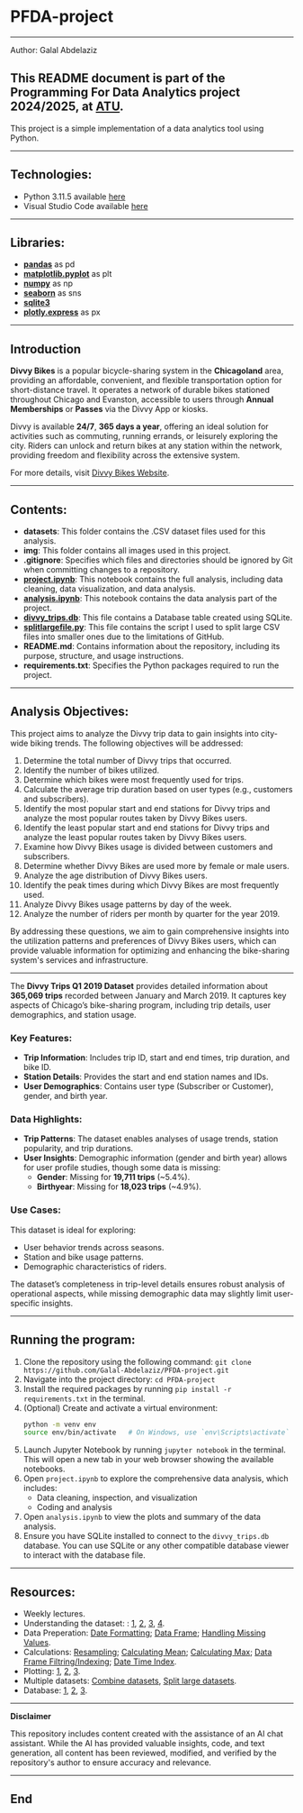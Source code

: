 # PFDA-project

***

Author: Galal Abdelaziz

## This README document is part of the __Programming For Data Analytics__ project 2024/2025, at [ATU](https://www.atu.ie/).

This project is a simple implementation of a data analytics tool using Python. 

***

## Technologies:

* Python 3.11.5 available [here](https://www.anaconda.com/download)
* Visual Studio Code available [here](https://code.visualstudio.com/)

***

## Libraries:

- [**pandas**](https://pandas.pydata.org/) as pd
- [**matplotlib.pyplot**](https://matplotlib.org/stable/api/pyplot_api.html) as plt
- [**numpy**](https://numpy.org/) as np
- [**seaborn**](https://seaborn.pydata.org/) as sns
- [**sqlite3**](https://docs.python.org/3/library/sqlite3.html)
- [**plotly.express**](https://plotly.com/python/plotly-express/) as px

***

## Introduction

**Divvy Bikes** is a popular bicycle-sharing system in the **Chicagoland** area, providing an affordable, convenient, and flexible transportation option for short-distance travel. It operates a network of durable bikes stationed throughout Chicago and Evanston, accessible to users through **Annual Memberships** or **Passes** via the Divvy App or kiosks.

Divvy is available **24/7**, **365 days a year**, offering an ideal solution for activities such as commuting, running errands, or leisurely exploring the city. Riders can unlock and return bikes at any station within the network, providing freedom and flexibility across the extensive system.

For more details, visit [Divvy Bikes Website](https://divvybikes.com/about).

***

## Contents:

- **datasets**: This folder contains the .CSV dataset files used for this analysis.
- **img**: This folder contains all images used in this project.
- **.gitignore**: Specifies which files and directories should be ignored by Git when committing changes to a repository.
- [**project.ipynb**](https://github.com/Galal-Abdelaziz/PFDA-project/blob/main/project.ipynb): This notebook contains the full analysis, including data cleaning, data visualization, and data analysis.
- [**analysis.ipynb**](https://github.com/Galal-Abdelaziz/PFDA-project/blob/main/analysis.ipynb): This notebook contains the data analysis part of the project.
- [**divvy_trips.db**](https://github.com/Galal-Abdelaziz/PFDA-project/blob/main/divvy_trips.db): This file contains a Database table created using SQLite. 
- [**splitlargefile.py**](https://github.com/Galal-Abdelaziz/PFDA-project/blob/main/splitlargefile.py): This file contains the script I used to split large CSV files into smaller ones due to the limitations of GitHub.
- **README.md**: Contains information about the repository, including its purpose, structure, and usage instructions.
- **requirements.txt**: Specifies the Python packages required to run the project.

***

## Analysis Objectives:

This project aims to analyze the Divvy trip data to gain insights into city-wide biking trends. The following objectives will be addressed:

1. Determine the total number of Divvy trips that occurred.
2. Identify the number of bikes utilized.
3. Determine which bikes were most frequently used for trips.
4. Calculate the average trip duration based on user types (e.g., customers and subscribers).
5. Identify the most popular start and end stations for Divvy trips and analyze the most popular routes taken by Divvy Bikes users.
6. Identify the least popular start and end stations for Divvy trips and analyze the least popular routes taken by Divvy Bikes users.
7. Examine how Divvy Bikes usage is divided between customers and subscribers.
8. Determine whether Divvy Bikes are used more by female or male users.
9. Analyze the age distribution of Divvy Bikes users.
10. Identify the peak times during which Divvy Bikes are most frequently used.
11. Analyze Divvy Bikes usage patterns by day of the week.
12. Analyze the number of riders per month by quarter for the year 2019.

By addressing these questions, we aim to gain comprehensive insights into the utilization patterns and preferences of Divvy Bikes users, which can provide valuable information for optimizing and enhancing the bike-sharing system's services and infrastructure.

***

The **Divvy Trips Q1 2019 Dataset** provides detailed information about **365,069 trips** recorded between January and March 2019. It captures key aspects of Chicago’s bike-sharing program, including trip details, user demographics, and station usage.

### Key Features:

- **Trip Information**: Includes trip ID, start and end times, trip duration, and bike ID.
- **Station Details**: Provides the start and end station names and IDs.
- **User Demographics**: Contains user type (Subscriber or Customer), gender, and birth year.

### Data Highlights:

- **Trip Patterns**: The dataset enables analyses of usage trends, station popularity, and trip durations.
- **User Insights**: Demographic information (gender and birth year) allows for user profile studies, though some data is missing:
  - **Gender**: Missing for **19,711 trips** (~5.4%).
  - **Birthyear**: Missing for **18,023 trips** (~4.9%).

### Use Cases:

This dataset is ideal for exploring:
- User behavior trends across seasons.
- Station and bike usage patterns.
- Demographic characteristics of riders.

The dataset’s completeness in trip-level details ensures robust analysis of operational aspects, while missing demographic data may slightly limit user-specific insights.

***

## Running the program:

1. Clone the repository using the following command: `git clone https://github.com/Galal-Abdelaziz/PFDA-project.git`
2. Navigate into the project directory: `cd PFDA-project`
3. Install the required packages by running `pip install -r requirements.txt` in the terminal.
4. (Optional) Create and activate a virtual environment:
    ```sh
    python -m venv env
    source env/bin/activate   # On Windows, use `env\Scripts\activate`
    ```
5. Launch Jupyter Notebook by running `jupyter notebook` in the terminal. This will open a new tab in your web browser showing the available notebooks.
6. Open `project.ipynb` to explore the comprehensive data analysis, which includes:
    - Data cleaning, inspection, and visualization
    - Coding and analysis
7. Open `analysis.ipynb` to view the plots and summary of the data analysis.
8. Ensure you have SQLite installed to connect to the `divvy_trips.db` database. You can use SQLite or any other compatible database viewer to interact with the database file.

***

## Resources:

- Weekly lectures. 
- Understanding the dataset: : [1](https://divvy-tripdata.s3.amazonaws.com/index.html), [2](https://www.kaggle.com/datasets/mdmasumomarjashim/divvy-trips-data-20192020), [3](https://medium.com/@gbemuduazubuike/), [4](divvy-bikes-an-exercise-on-data-cleaning-and-analysis-of-cycling-data-using-r-programming-language-c38e8a4521ef).
- Data Preperation: [Date Formatting](https://pandas.pydata.org/pandas-docs/stable/reference/api/pandas.to_datetime.html); [Data Frame](https://pandas.pydata.org/pandas-docs/stable/reference/api/pandas.DataFrame.set_index.html); [Handling Missing Values](https://community.sisense.com/t5/knowledge-base/dealing-with-missing-values-in-python/ta-p/9376).
- Calculations: [Resampling](https://pandas.pydata.org/pandas-docs/stable/user_guide/timeseries.html#resampling); [Calculating Mean](https://pandas.pydata.org/pandas-docs/stable/reference/api/pandas.DataFrame.mean.html); [Calculating Max](https://pandas.pydata.org/pandas-docs/stable/reference/api/pandas.Series.max.html); [Data Frame Filtring/Indexing](https://pandas.pydata.org/pandas-docs/stable/user_guide/indexing.html#boolean-indexing); [Date Time Index](https://pandas.pydata.org/pandas-docs/stable/user_guide/timeseries.html#dateoffset).
- Plotting: [1](https://matplotlib.org/stable/api/_as_gen/matplotlib.pyplot.figure.html), [2](https://matplotlib.org/stable/api/_as_gen/matplotlib.pyplot.plot.html), [3](https://matplotlib.org/stable/api/axes_api.html).  
- Multiple datasets: [Combine datasets](https://stackoverflow.com/questions/77532900/concatenating-multiple-data-frames-in-python), [Split large datasets](https://dev.to/benjaminrancourt/how-to-split-a-large-csv-file-based-on-the-number-of-rows-312o).
- Database: [1](https://www.sqlitetutorial.net/sqlite-python/), [2](https://docs.python.org/3/library/sqlite3.html), [3](https://www.w3schools.com/sql/).

***

**Disclaimer**

This repository includes content created with the assistance of an AI chat assistant. While the AI has provided valuable insights, code, and text generation, all content has been reviewed, modified, and verified by the repository's author to ensure accuracy and relevance.

***

## End